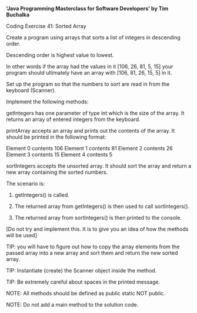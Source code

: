 **'Java Programming Masterclass for Software Developers' by Tim Buchalka**

Coding Exercise 41: Sorted Array


Create a program using arrays that sorts a list of integers in descending order.

Descending order is highest value to lowest.

In other words if the array had the values in it [106, 26, 81, 5, 15] your program should ultimately have an array with [106, 81, 26, 15, 5] in it.

Set up the program so that the numbers to sort are read in from the keyboard (Scanner).

Implement the following methods:

getIntegers has one parameter of type int which is the size of the array. It returns an array of entered integers from the keyboard.

printArray accepts an array and prints out the contents of the array. It should be printed in the following format:

Element 0 contents 106
Element 1 contents 81
Element 2 contents 26
Element 3 contents 15
Element 4 contents 5

sortIntegers accepts the unsorted array. It should sort the array and return a new array containing the sorted numbers.

The scenario is:

1. getIntegers() is called.

2. The returned array from getIntegers() is then used to call sortIntegers().

3. The returned array from sortIntegers() is then printed to the console.

[Do not try and implement this. It is to give you an idea of how the methods will be used]

TIP: you will have to figure out how to copy the array elements from the passed array into a new array and sort them and return the new sorted array.

TIP: Instantiate (create) the Scanner object inside the method.

TIP: Be extremely careful about spaces in the printed message.

NOTE: All methods should be defined as public static NOT public.

NOTE: Do not add a main method to the solution code.